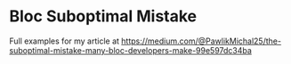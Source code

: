 # Bloc Suboptimal Mistake
Full examples for my article at https://medium.com/@PawlikMichal25/the-suboptimal-mistake-many-bloc-developers-make-99e597dc34ba